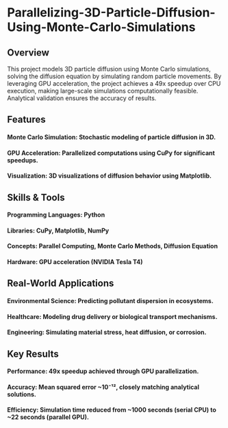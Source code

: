 # Parallelizing-3D-Particle-Diffusion-Using-Monte-Carlo-Simulations
## Overview
This project models 3D particle diffusion using Monte Carlo simulations, solving the diffusion equation by simulating random particle movements. By leveraging GPU acceleration, the project achieves a 49x speedup over CPU execution, making large-scale simulations computationally feasible. Analytical validation ensures the accuracy of results.

## Features
#### Monte Carlo Simulation: Stochastic modeling of particle diffusion in 3D.
#### GPU Acceleration: Parallelized computations using CuPy for significant speedups.
#### Visualization: 3D visualizations of diffusion behavior using Matplotlib.

## Skills & Tools
#### Programming Languages: Python
#### Libraries: CuPy, Matplotlib, NumPy
#### Concepts: Parallel Computing, Monte Carlo Methods, Diffusion Equation
#### Hardware: GPU acceleration (NVIDIA Tesla T4)

## Real-World Applications
#### Environmental Science: Predicting pollutant dispersion in ecosystems.
#### Healthcare: Modeling drug delivery or biological transport mechanisms.
#### Engineering: Simulating material stress, heat diffusion, or corrosion.

## Key Results
#### Performance: 49x speedup achieved through GPU parallelization.
#### Accuracy: Mean squared error ~10⁻¹², closely matching analytical solutions.
#### Efficiency: Simulation time reduced from ~1000 seconds (serial CPU) to ~22 seconds (parallel GPU).
